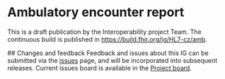 # Ambulatory encounter report

This is a draft publication by the Interoperability project Team. The continuous build is published in https://build.fhir.org/ig/HL7-cz/amb.

## Changes and feedback
Feedback and issues about this IG can be submitted via the [issues](https://github.com/HL7-cz/hdr/issues) page, and will be incorporated into subsequent releases. Current issues board is available in the [Project board](https://github.com/orgs/HL7-cz/projects/3).
